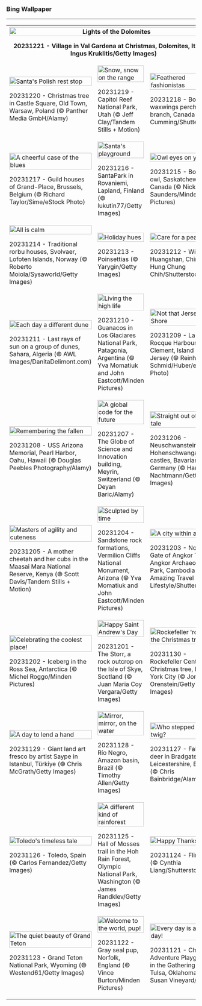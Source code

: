 <h3>
 Bing Wallpaper
</h3>
<hr/>
<table>
<tr>
<th colspan="3">
<img alt="Lights of the Dolomites" src="https://www.bing.com/th?id=OHR.ValGardenaItaly_EN-US8887980856_UHD.jpg&amp;rf=LaDigue_UHD.jpg&amp;pid=hp&amp;w=3840&amp;h=2160&amp;rs=1&amp;c=4" width="100%"/><p>20231221 - Village in Val Gardena at Christmas, Dolomites, Italy (© Ingus Kruklitis/Getty Images)</p></th>
</tr>
<tr>
<td><img alt="Santa's Polish rest stop" src="https://www.bing.com/th?id=OHR.WarsawChristmas_EN-US8819312496_UHD.jpg&amp;rf=LaDigue_UHD.jpg&amp;pid=hp&amp;w=3840&amp;h=2160&amp;rs=1&amp;c=4" width="100%"/><p>20231220 - Christmas tree in Castle Square, Old Town, Warsaw, Poland (© Panther Media GmbH/Alamy)</p></td>
<td><img alt="Snow, snow on the range" src="https://www.bing.com/th?id=OHR.CapitolReefSnow_EN-US8594085615_UHD.jpg&amp;rf=LaDigue_UHD.jpg&amp;pid=hp&amp;w=3840&amp;h=2160&amp;rs=1&amp;c=4" width="100%"/><p>20231219 - Capitol Reef National Park, Utah (© Jeff Clay/Tandem Stills + Motion)</p></td>
<td><img alt="Feathered fashionistas" src="https://www.bing.com/th?id=OHR.WinterWaxwings_EN-US8520915413_UHD.jpg&amp;rf=LaDigue_UHD.jpg&amp;pid=hp&amp;w=3840&amp;h=2160&amp;rs=1&amp;c=4" width="100%"/><p>20231218 - Bohemian waxwings perched on a branch, Canada (© Jim Cumming/Shutterstock)</p></td>
</tr>
<tr>
<td><img alt="A cheerful case of the blues" src="https://www.bing.com/th?id=OHR.GrandPlaceXmas_EN-US8451269457_UHD.jpg&amp;rf=LaDigue_UHD.jpg&amp;pid=hp&amp;w=3840&amp;h=2160&amp;rs=1&amp;c=4" width="100%"/><p>20231217 - Guild houses of Grand-Place, Brussels, Belgium (© Richard Taylor/Sime/eStock Photo)</p></td>
<td><img alt="Santa's playground" src="https://www.bing.com/th?id=OHR.SantaPark_EN-US8274997583_UHD.jpg&amp;rf=LaDigue_UHD.jpg&amp;pid=hp&amp;w=3840&amp;h=2160&amp;rs=1&amp;c=4" width="100%"/><p>20231216 - SantaPark in Rovaniemi, Lapland, Finland (© lukutin77/Getty Images)</p></td>
<td><img alt="Owl eyes on you" src="https://www.bing.com/th?id=OHR.BorealOwl_EN-US1112219806_UHD.jpg&amp;rf=LaDigue_UHD.jpg&amp;pid=hp&amp;w=3840&amp;h=2160&amp;rs=1&amp;c=4" width="100%"/><p>20231215 - Boreal owl, Saskatchewan, Canada (© Nick Saunders/Minden Pictures)</p></td>
</tr>
<tr>
<td><img alt="All is calm" src="https://www.bing.com/th?id=OHR.LofotenRorbu_EN-US1036629496_UHD.jpg&amp;rf=LaDigue_UHD.jpg&amp;pid=hp&amp;w=3840&amp;h=2160&amp;rs=1&amp;c=4" width="100%"/><p>20231214 - Traditional rorbu houses, Svolvaer, Lofoten Islands, Norway (© Roberto Moiola/Sysaworld/Getty Images)</p></td>
<td><img alt="Holiday hues" src="https://www.bing.com/th?id=OHR.Poinsettia_EN-US0450019921_UHD.jpg&amp;rf=LaDigue_UHD.jpg&amp;pid=hp&amp;w=3840&amp;h=2160&amp;rs=1&amp;c=4" width="100%"/><p>20231213 - Poinsettias (© Yarygin/Getty Images)</p></td>
<td><img alt="Care for a peak?" src="https://www.bing.com/th?id=OHR.MountainDayChina_EN-US0394775210_UHD.jpg&amp;rf=LaDigue_UHD.jpg&amp;pid=hp&amp;w=3840&amp;h=2160&amp;rs=1&amp;c=4" width="100%"/><p>20231212 - Winter at Huangshan, China (© Hung Chung Chih/Shutterstock)</p></td>
</tr>
<tr>
<td><img alt="Each day a different dune" src="https://www.bing.com/th?id=OHR.SaharaDunes_EN-US0324387398_UHD.jpg&amp;rf=LaDigue_UHD.jpg&amp;pid=hp&amp;w=3840&amp;h=2160&amp;rs=1&amp;c=4" width="100%"/><p>20231211 - Last rays of sun on a group of dunes, Sahara, Algeria (© AWL Images/DanitaDelimont.com)</p></td>
<td><img alt="Living the high life" src="https://www.bing.com/th?id=OHR.PatagoniaGuanaco_EN-US0251074250_UHD.jpg&amp;rf=LaDigue_UHD.jpg&amp;pid=hp&amp;w=3840&amp;h=2160&amp;rs=1&amp;c=4" width="100%"/><p>20231210 - Guanacos in Los Glaciares National Park, Patagonia, Argentina (© Yva Momatiuk and John Eastcott/Minden Pictures)</p></td>
<td><img alt="Not that Jersey Shore" src="https://www.bing.com/th?id=OHR.JerseyIsland_EN-US0109101063_UHD.jpg&amp;rf=LaDigue_UHD.jpg&amp;pid=hp&amp;w=3840&amp;h=2160&amp;rs=1&amp;c=4" width="100%"/><p>20231209 - La Rocque Harbour, St. Clement, Island of Jersey (© Reinhard Schmid/Huber/eStock Photo)</p></td>
</tr>
<tr><td><img alt="Remembering the fallen" src="https://www.bing.com/th?id=OHR.PearlHarborArizona_EN-US9996821390_UHD.jpg&amp;rf=LaDigue_UHD.jpg&amp;pid=hp&amp;w=3840&amp;h=2160&amp;rs=1&amp;c=4" width="100%"/><p>20231208 - USS Arizona Memorial, Pearl Harbor, Oahu, Hawaii (© Douglas Peebles Photography/Alamy)</p></td><td><img alt="A global code for the future" src="https://www.bing.com/th?id=OHR.CERNCenter_EN-US9854867489_UHD.jpg&amp;rf=LaDigue_UHD.jpg&amp;pid=hp&amp;w=3840&amp;h=2160&amp;rs=1&amp;c=4" width="100%"/><p>20231207 - The Globe of Science and Innovation building, Meyrin, Switzerland (© Deyan Baric/Alamy)</p></td><td><img alt="Straight out of a fairy tale" src="https://www.bing.com/th?id=OHR.AlpsCastles_EN-US9735484506_UHD.jpg&amp;rf=LaDigue_UHD.jpg&amp;pid=hp&amp;w=3840&amp;h=2160&amp;rs=1&amp;c=4" width="100%"/><p>20231206 - Neuschwanstein and Hohenschwangau castles, Bavarian Alps, Germany (© Harald Nachtmann/Getty Images)</p></td></tr><tr><td><img alt="Masters of agility and cuteness" src="https://www.bing.com/th?id=OHR.CheetahDay_EN-US6775219587_UHD.jpg&amp;rf=LaDigue_UHD.jpg&amp;pid=hp&amp;w=3840&amp;h=2160&amp;rs=1&amp;c=4" width="100%"/><p>20231205 - A mother cheetah and her cubs in the Maasai Mara National Reserve, Kenya (© Scott Davis/Tandem Stills + Motion)</p></td><td><img alt="Sculpted by time" src="https://www.bing.com/th?id=OHR.VermilionCliffs_EN-US9543863428_UHD.jpg&amp;rf=LaDigue_UHD.jpg&amp;pid=hp&amp;w=3840&amp;h=2160&amp;rs=1&amp;c=4" width="100%"/><p>20231204 - Sandstone rock formations, Vermilion Cliffs National Monument, Arizona (© Yva Momatiuk and John Eastcott/Minden Pictures)</p></td><td><img alt="A city within a city" src="https://www.bing.com/th?id=OHR.AngkorPark_EN-US8869976296_UHD.jpg&amp;rf=LaDigue_UHD.jpg&amp;pid=hp&amp;w=3840&amp;h=2160&amp;rs=1&amp;c=4" width="100%"/><p>20231203 - North Gate of Angkor Thom, Angkor Archaeological Park, Cambodia (© Amazing Travel Lifestyle/Shutterstock)</p></td></tr><tr><td><img alt="Celebrating the coolest place!" src="https://www.bing.com/th?id=OHR.IcebergAntarctica_EN-US8733526190_UHD.jpg&amp;rf=LaDigue_UHD.jpg&amp;pid=hp&amp;w=3840&amp;h=2160&amp;rs=1&amp;c=4" width="100%"/><p>20231202 - Iceberg in the Ross Sea, Antarctica (© Michel Roggo/Minden Pictures)</p></td><td><img alt="Happy Saint Andrew's Day" src="https://www.bing.com/th?id=OHR.TrotternishStorr_EN-US4700593682_UHD.jpg&amp;rf=LaDigue_UHD.jpg&amp;pid=hp&amp;w=3840&amp;h=2160&amp;rs=1&amp;c=4" width="100%"/><p>20231201 - The Storr, a rock outcrop on the Isle of Skye, Scotland (© Juan Maria Coy Vergara/Getty Images)</p></td><td><img alt="Rockefeller 'round the Christmas tree" src="https://www.bing.com/th?id=OHR.TreeLighting_EN-US4396317497_UHD.jpg&amp;rf=LaDigue_UHD.jpg&amp;pid=hp&amp;w=3840&amp;h=2160&amp;rs=1&amp;c=4" width="100%"/><p>20231130 - Rockefeller Center Christmas tree, New York City (© Jonathan Orenstein/Getty Images)</p></td></tr><tr><td><img alt="A day to lend a hand" src="https://www.bing.com/th?id=OHR.HumanKindness_EN-US4254216907_UHD.jpg&amp;rf=LaDigue_UHD.jpg&amp;pid=hp&amp;w=3840&amp;h=2160&amp;rs=1&amp;c=4" width="100%"/><p>20231129 - Giant land art fresco by artist Saype in Istanbul, Türkiye (© Chris McGrath/Getty Images)</p></td><td><img alt="Mirror, mirror, on the water" src="https://www.bing.com/th?id=OHR.RioNegro_EN-US4106999854_UHD.jpg&amp;rf=LaDigue_UHD.jpg&amp;pid=hp&amp;w=3840&amp;h=2160&amp;rs=1&amp;c=4" width="100%"/><p>20231128 - Río Negro, Amazon basin, Brazil (© Timothy Allen/Getty Images)</p></td><td><img alt="Who stepped on a twig?" src="https://www.bing.com/th?id=OHR.BradgateFallow_EN-US3932725763_UHD.jpg&amp;rf=LaDigue_UHD.jpg&amp;pid=hp&amp;w=3840&amp;h=2160&amp;rs=1&amp;c=4" width="100%"/><p>20231127 - Fallow deer in Bradgate Park, Leicestershire, England (© Chris Bainbridge/Alamy)</p></td></tr><tr><td><img alt="Toledo's timeless tale" src="https://www.bing.com/th?id=OHR.TajoRiver_EN-US3801665254_UHD.jpg&amp;rf=LaDigue_UHD.jpg&amp;pid=hp&amp;w=3840&amp;h=2160&amp;rs=1&amp;c=4" width="100%"/><p>20231126 - Toledo, Spain (© Carlos Fernandez/Getty Images)</p></td><td><img alt="A different kind of rainforest" src="https://www.bing.com/th?id=OHR.HallofMosses_EN-US3167567374_UHD.jpg&amp;rf=LaDigue_UHD.jpg&amp;pid=hp&amp;w=3840&amp;h=2160&amp;rs=1&amp;c=4" width="100%"/><p>20231125 - Hall of Mosses trail in the Hoh Rain Forest, Olympic National Park, Washington (© James Randklev/Getty Images)</p></td><td><img alt="Happy Thanksgiving!" src="https://www.bing.com/th?id=OHR.FlintCorn_EN-US2819178375_UHD.jpg&amp;rf=LaDigue_UHD.jpg&amp;pid=hp&amp;w=3840&amp;h=2160&amp;rs=1&amp;c=4" width="100%"/><p>20231124 - Flint corn (© Cynthia Liang/Shutterstock)</p></td></tr><tr><td><img alt="The quiet beauty of Grand Teton" src="https://www.bing.com/th?id=OHR.SnakeRiverTeton_EN-US2749569171_UHD.jpg&amp;rf=LaDigue_UHD.jpg&amp;pid=hp&amp;w=3840&amp;h=2160&amp;rs=1&amp;c=4" width="100%"/><p>20231123 - Grand Teton National Park, Wyoming (© Westend61/Getty Images)</p></td><td><img alt="Welcome to the world, pup!" src="https://www.bing.com/th?id=OHR.HelloSeal_EN-US2666982656_UHD.jpg&amp;rf=LaDigue_UHD.jpg&amp;pid=hp&amp;w=3840&amp;h=2160&amp;rs=1&amp;c=4" width="100%"/><p>20231122 - Gray seal pup, Norfolk, England (© Vince Burton/Minden Pictures)</p></td><td><img alt="Every day is a play day!" src="https://www.bing.com/th?id=OHR.ChapmanAdventure_EN-US2522291999_UHD.jpg&amp;rf=LaDigue_UHD.jpg&amp;pid=hp&amp;w=3840&amp;h=2160&amp;rs=1&amp;c=4" width="100%"/><p>20231121 - Chapman Adventure Playground in the Gathering Place, Tulsa, Oklahoma (© Susan Vineyard/Alamy)</p></td></tr></table>
